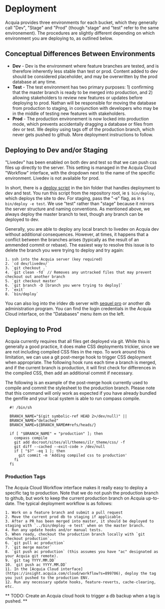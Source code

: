 # Deployment
Acquia provides three environments for each bucket, which they generally call "Dev", "Stage" and "Prod" (though "stage" and "test" refer to the same environement). The procedures are slightly different depending on which environment you are deploying to, as outlined below.

## Conceptual Differences Between Environments
* **Dev** - Dev is the environment where feature branches are tested, and is therefore inherently less stable than test or prod. Content added to dev should be considered placeholder, and may be overwritten by the prod database at any time.
* **Test** - The test environment has two primary purposes: 1) confirming that the master branch is ready to be merged into production, and 2) allowing stakeholders to review new features or updates before deploying to prod. Nathan will be responsible for moving the database from production to staging, in conjunction with developers who may be in the middle of testing new features with stakeholders.
* **Prod** - The production environement is now locked into production mode, which prevents accidentally dragging a database or files from dev or test. We deploy using tags off of the production branch, which never gets pushed to github. More deployment instructions to follow.

## Deploying to Dev and/or Staging
"Livedev" has been enabled on both dev and test so that we can push css files up directly to the server. This setting is managed in the Acquia Cloud "Workflow" interface, with the dropdown next to the name of the specific environment. Livedev is not available for prod.

In short, there is a [deploy script](/bin/deploy) in the bin folder that handles deployment to dev and test. You run this script from the repository root, ie `$ bin/deploy`, which deploys the site to dev. For staging, pass the "-e" flag, as in `$ bin/deploy -e test`. We use "test" rather than "stage" because it mirrors the server structure and naming conventions. As mentioned above, we always deploy the master branch to test, though any branch can be deployed to dev.

Generally, you are able to deploy any local branch to livedev on Acquia dev without additional consequences. However, at times, it happens that a conflict between the branches arises (typically as the result of an ammended commit or rebase). The easiest way to resolve this issue is to delete the branch you were trying to deploy and try again:

    1. ssh into the Acquia server (key required)
    2. `cd dev/livedev/`
    3. `git checkout .`
    4. `git clean -fd` // Removes any untracked files that may prevent checkout out another branch
    5. `git checkout master`
    6. `git branch -D [branch you were trying to deploy]`
    7. `exit`
    8. `bin/deploy`

You can also log into the irldev db server with [sequel pro](http://www.sequelpro.com/) or another db administration program. You can find the login credentials in the Acquia Cloud interface, on the "Databases" menu item on the left.


## Deploying to Prod

Acquia currently requires that all files get deployed via git. While this is generally a good practice, it does make CSS deployments trickier, since we are not including compiled CSS files in the repo. To work around this limitation, we can use a git post-merge hook to trigger CSS deployment when appropriate. The following hook runs each time a branch is merged, and if the current branch is production, it will first check for differences in the compiled CSS, then add an additional commit if necessary.

The following is an example of the post-merge hook currently used to compile and commit the stylesheet to the production branch. Please note that this command will only work as expected if you have already bundled the gemfile and your local system is able to run compass compile.

      #! /bin/sh

      BRANCH_NAME="$(git symbolic-ref HEAD 2>/dev/null)" ||
      BRANCH_NAME="detached"
      BRANCH_NAME=${BRANCH_NAME##refs/heads/}

      if [ "$BRANCH_NAME" = "production" ]; then
        compass compile
        git add docroot/sites/all/themes/ilr_theme/css/ -f
        git diff --cached --exit-code > /dev/null
        if [ "$?" -eq 1 ]; then
          git commit -m 'Adding compiled css to production'
        fi
      fi

### Production Tags

The Acquia Cloud Workflow interface makes it really easy to deploy a specific tag to production. Note that we do not push the production branch to github, but work to keep the current production branch on Acquia up-to-date. The typical deployment workflow is as follows:

    1. Work on a feature branch and submit a pull request
    2. Move the current prod db to staging if applicable.
    3. After a PR has been merged into master, it should be deployed to staging with `../bin/deploy -e test` when on the master branch.
    4. Run any update hooks and/or manual tests.
    5. When ready, checkout the production branch locally with `git checkout production`.
    6. `git pull ac production`
    7. `git merge master`
    8. `git push ac production` (this assumes you have "ac" designated as your Acquia git remote).
    9. `git tag YYYY.MM.DD`
    10. `git push ac YYYY.MM.DD`
    11. In the [Acquia Cloud interface](https://insight.acquia.com/cloud/workflow?s=899706), deploy the tag you just pushed to the production ENV.
    12. Run any necessary update hooks, feature-reverts, cache-clearing, etc.

** TODO: Create an Acquia cloud hook to trigger a db backup when a tag is pushed. **
